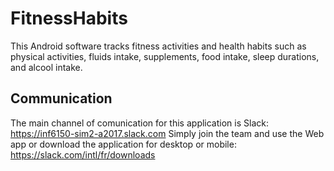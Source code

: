 # FitnessHabits
This Android software tracks fitness activities and health habits such as physical activities, fluids intake, supplements, food intake, sleep durations, and alcool intake.

## Communication

The main channel of comunication for this application is Slack: https://inf6150-sim2-a2017.slack.com
Simply join the team and use the Web app or download the application for desktop or mobile: https://slack.com/intl/fr/downloads
